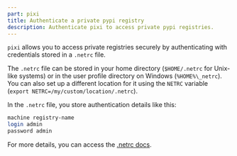 ```yaml
---
part: pixi
title: Authenticate a private pypi registry
description: Authenticate pixi to access private pypi registries.
---
```



`pixi` allows you to access private registries securely by authenticating with credentials stored in a `.netrc` file.

The `.netrc` file can be stored in your home directory (`$HOME/.netrc` for Unix-like systems) or in the user profile directory on Windows (`%HOME%\_netrc`). You can also set up a different location for it using the `NETRC` variable (`export NETRC=/my/custom/location/.netrc`).

In the `.netrc` file, you store authentication details like this:

```sh
machine registry-name
login admin
password admin
```
For more details, you can access the [.netrc docs](https://www.ibm.com/docs/en/aix/7.2?topic=formats-netrc-file-format-tcpip).
